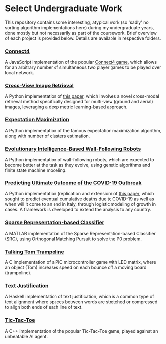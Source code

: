 # Select Undergraduate Work

This repository contains some interesting, atypical work (so 'sadly' no sorting algorithm implementations here) during my undergraduate years, done mostly but not necessarily as part of the coursework. Brief overview of each project is provided below. Details are available in respective folders.

### [Connect4](connect4)
A JavaScript implementation of the popular [Connect4 game](https://howdoyouplayit.com/connect-4-board-game-rules-play/), which allows for an arbitrary number of simultaneous two player games to be played over local network.

### [Cross-View Image Retrieval](cvir)
A Python implementation of [this paper](https://arxiv.org/pdf/2005.00725.pdf), which involves a novel cross-modal retrieval method specifically designed for multi-view (ground and aerial) images, leveraging a deep metric learning-based approach.

### [Expectation Maximization](em)
A Python implementation of the famous expectation maximization algorithm, along with number of clusters estimation.

### [Evolutionary Intelligence-Based Wall-Following Robots](wall-following-robots)
A Python implementation of wall-following robots, which are expected to become better at the task as they evolve, using genetic algorithms and finite state machine modeling.

### [Predicting Ultimate Outcome of the COVID-19 Outbreak](covid-19-puo)
A Python implementation (replication and extension) of [this paper](https://arxiv.org/pdf/2003.07912.pdf), which sought to predict eventual cumulative deaths due to COVID-19 as well as when will it come to an end in Italy, through logistic modeling of growth in cases. A framework is developed to extend the analysis to any country.

### [Sparse Representation-based Classifier](sparse-rep-classifier)
A MATLAB implementation of the Sparse Representation-based Classifier (SRC), using Orthogonal Matching Pursuit to solve the P0 problem.

### [Talking Tom Trampoline](talking-tom-trampoline)
A C implementation of a PIC microcontroller game with LED matrix, where an object (Tom) increases speed on each bounce off a moving board (trampoline).

### [Text Justification](justify)
A Haskell implementation of text justification, which is a common type of text alignment where spaces between words are stretched or compressed to align both ends of each line of text.

### [Tic-Tac-Toe](tic-tac-toe)
A C++ implementation of the popular Tic-Tac-Toe game, played against an unbeatable AI agent.
